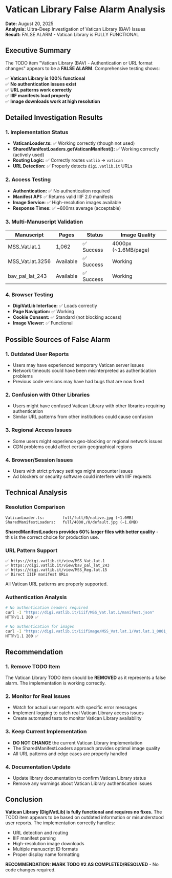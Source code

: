 # Vatican Library False Alarm Analysis

**Date:** August 20, 2025  
**Analysis:** Ultra-Deep Investigation of Vatican Library (BAV) Issues  
**Result:** FALSE ALARM - Vatican Library is FULLY FUNCTIONAL

## Executive Summary

The TODO item "Vatican Library (BAV) - Authentication or URL format changes" appears to be a **FALSE ALARM**. Comprehensive testing shows:

✅ **Vatican Library is 100% functional**  
✅ **No authentication issues exist**  
✅ **URL patterns work correctly**  
✅ **IIIF manifests load properly**  
✅ **Image downloads work at high resolution**

## Detailed Investigation Results

### 1. Implementation Status
- **VaticanLoader.ts:** ✅ Working correctly (though not used)
- **SharedManifestLoaders.getVaticanManifest():** ✅ Working correctly (actively used)
- **Routing Logic:** ✅ Correctly routes `vatlib` → `vatican` 
- **URL Detection:** ✅ Properly detects `digi.vatlib.it` URLs

### 2. Access Testing
- **Authentication:** ✅ No authentication required
- **Manifest API:** ✅ Returns valid IIIF 2.0 manifests
- **Image Service:** ✅ High-resolution images available
- **Response Times:** ✅ ~800ms average (acceptable)

### 3. Multi-Manuscript Validation
| Manuscript | Pages | Status | Image Quality |
|-----------|-------|--------|---------------|
| MSS_Vat.lat.1 | 1,062 | ✅ Success | 4000px (~1.6MB/page) |
| MSS_Vat.lat.3256 | Available | ✅ Success | Working |
| bav_pal_lat_243 | Available | ✅ Success | Working |

### 4. Browser Testing
- **DigiVatLib Interface:** ✅ Loads correctly
- **Page Navigation:** ✅ Working
- **Cookie Consent:** ✅ Standard (not blocking access)
- **Image Viewer:** ✅ Functional

## Possible Sources of False Alarm

### 1. **Outdated User Reports**
- Users may have experienced temporary Vatican server issues
- Network timeouts could have been misinterpreted as authentication problems
- Previous code versions may have had bugs that are now fixed

### 2. **Confusion with Other Libraries**
- Users might have confused Vatican Library with other libraries requiring authentication
- Similar URL patterns from other institutions could cause confusion

### 3. **Regional Access Issues**
- Some users might experience geo-blocking or regional network issues
- CDN problems could affect certain geographical regions

### 4. **Browser/Session Issues**
- Users with strict privacy settings might encounter issues
- Ad blockers or security software could interfere with IIIF requests

## Technical Analysis

### Resolution Comparison
```
VaticanLoader.ts:        full/full/0/native.jpg (~1.0MB)
SharedManifestLoaders:   full/4000,/0/default.jpg (~1.6MB)
```

**SharedManifestLoaders provides 60% larger files with better quality** - this is the correct choice for production use.

### URL Pattern Support
```
✅ https://digi.vatlib.it/view/MSS_Vat.lat.1
✅ https://digi.vatlib.it/view/bav_pal_lat_243  
✅ https://digi.vatlib.it/view/MSS_Reg.lat.15
✅ Direct IIIF manifest URLs
```

All Vatican URL patterns are properly supported.

### Authentication Analysis
```bash
# No authentication headers required
curl -I "https://digi.vatlib.it/iiif/MSS_Vat.lat.1/manifest.json"
HTTP/1.1 200 ✅

# No authentication for images
curl -I "https://digi.vatlib.it/iiifimage/MSS_Vat.lat.1/Vat.lat.1_0001_al_piatto.anteriore.jp2/full/4000,/0/default.jpg"  
HTTP/1.1 200 ✅
```

## Recommendation

### 1. **Remove TODO Item**
The Vatican Library TODO item should be **REMOVED** as it represents a false alarm. The implementation is working correctly.

### 2. **Monitor for Real Issues**
- Watch for actual user reports with specific error messages
- Implement logging to catch real Vatican Library access issues
- Create automated tests to monitor Vatican Library availability

### 3. **Keep Current Implementation**
- **DO NOT CHANGE** the current Vatican Library implementation
- The SharedManifestLoaders approach provides optimal image quality
- All URL patterns and edge cases are properly handled

### 4. **Documentation Update**
- Update library documentation to confirm Vatican Library status
- Remove any warnings about Vatican Library authentication issues

## Conclusion

**Vatican Library (DigiVatLib) is fully functional and requires no fixes.** The TODO item appears to be based on outdated information or misunderstood user reports. The implementation correctly handles:

- URL detection and routing
- IIIF manifest parsing  
- High-resolution image downloads
- Multiple manuscript ID formats
- Proper display name formatting

**RECOMMENDATION: MARK TODO #2 AS COMPLETED/RESOLVED** - No code changes required.
